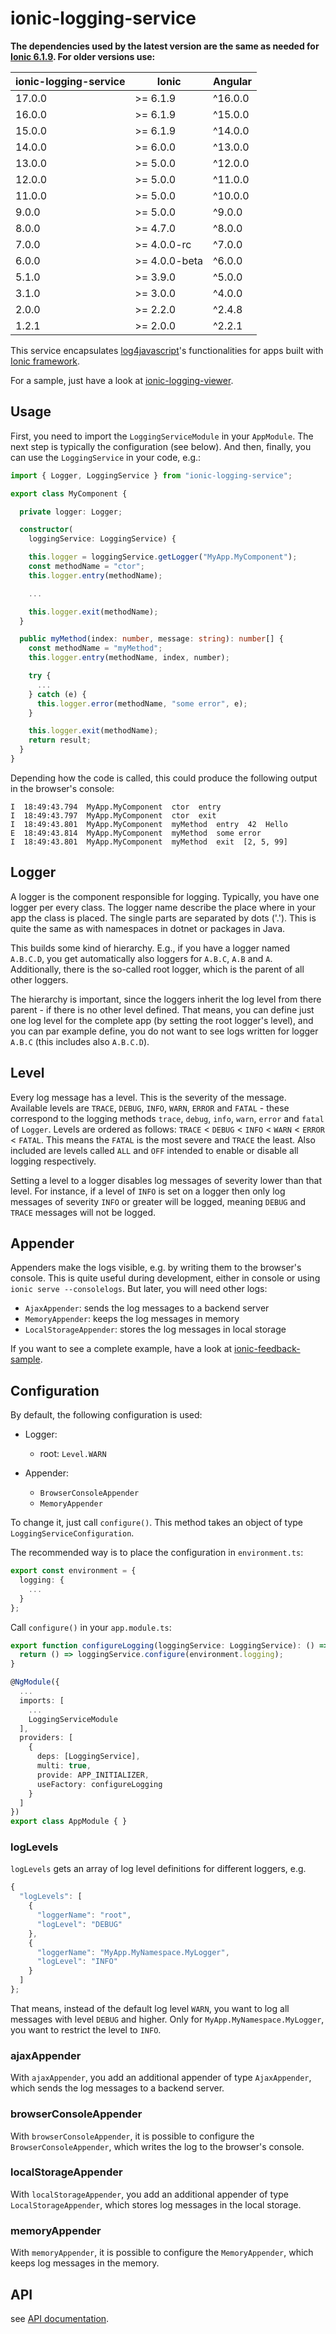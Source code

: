 # ionic-logging-service

**The dependencies used by the latest version are the same as needed for [Ionic 6.1.9](https://github.com/ionic-team/ionic/blob/master/CHANGELOG.md). For older versions use:**

| ionic-logging-service | Ionic | Angular
| ------ | -------- | ------
| 17.0.0 | >= 6.1.9 | ^16.0.0
| 16.0.0 | >= 6.1.9 | ^15.0.0
| 15.0.0 | >= 6.1.9 | ^14.0.0
| 14.0.0 | >= 6.0.0 | ^13.0.0
| 13.0.0 | >= 5.0.0 | ^12.0.0
| 12.0.0 | >= 5.0.0 | ^11.0.0
| 11.0.0 | >= 5.0.0 | ^10.0.0
|  9.0.0 | >= 5.0.0 | ^9.0.0
|  8.0.0 | >= 4.7.0 | ^8.0.0
|  7.0.0 | >= 4.0.0-rc | ^7.0.0
|  6.0.0 | >= 4.0.0-beta | ^6.0.0
|  5.1.0 | >= 3.9.0 | ^5.0.0
|  3.1.0 | >= 3.0.0 | ^4.0.0
|  2.0.0 | >= 2.2.0 | ^2.4.8
|  1.2.1 | >= 2.0.0 | ^2.2.1

This service encapsulates [log4javascript](http://log4javascript.org/)'s functionalities for apps built with [Ionic framework](http://ionicframework.com).

For a sample, just have a look at [ionic-logging-viewer](https://github.com/Ritzlgrmft/ionic-logging-viewer).

## Usage

First, you need to import the `LoggingServiceModule` in your `AppModule`. The next step is typically the configuration (see below). And then, finally, you can use the `LoggingService` in your code, e.g.:

```TypeScript
import { Logger, LoggingService } from "ionic-logging-service";

export class MyComponent {

  private logger: Logger;

  constructor(
    loggingService: LoggingService) {

    this.logger = loggingService.getLogger("MyApp.MyComponent");
    const methodName = "ctor";
    this.logger.entry(methodName);

    ...

    this.logger.exit(methodName);
  }

  public myMethod(index: number, message: string): number[] {
    const methodName = "myMethod";
    this.logger.entry(methodName, index, number);

    try {
      ...
    } catch (e) {
      this.logger.error(methodName, "some error", e);
    }

    this.logger.exit(methodName);
    return result;
  }
}
```

Depending how the code is called, this could produce the following output in the browser's console:

```text
I  18:49:43.794  MyApp.MyComponent  ctor  entry
I  18:49:43.797  MyApp.MyComponent  ctor  exit
I  18:49:43.801  MyApp.MyComponent  myMethod  entry  42  Hello
E  18:49:43.814  MyApp.MyComponent  myMethod  some error
I  18:49:43.801  MyApp.MyComponent  myMethod  exit  [2, 5, 99]
```

## Logger

A logger is the component responsible for logging. Typically, you have one logger per every class. The logger name describe the place where in your app the class is placed. The single parts are separated by dots ('.'). This is quite the same as with namespaces in dotnet or packages in Java.

This builds some kind of hierarchy. E.g., if you have a logger named `A.B.C.D`, you get automatically also loggers for `A.B.C`, `A.B` and `A`. Additionally, there is the so-called root logger, which is the parent of all other loggers.

The hierarchy is important, since the loggers inherit the log level from there parent - if there is no other level defined. That means, you can define just one log level for the complete app (by setting the root logger's level), and you can par example define, you do not want to see logs written for logger `A.B.C` (this includes also `A.B.C.D`).

## Level

Every log message has a level. This is the severity of the message. Available levels are `TRACE`, `DEBUG`, `INFO`, `WARN`, `ERROR` and `FATAL` - these correspond to the logging methods `trace`, `debug`, `info`, `warn`, `error` and `fatal` of `Logger`. Levels are ordered as follows: `TRACE` < `DEBUG` < `INFO` < `WARN` < `ERROR` < `FATAL`. This means the `FATAL` is the most severe and `TRACE` the least. Also included are levels called `ALL` and `OFF` intended to enable or disable all logging respectively.

Setting a level to a logger disables log messages of severity lower than that level. For instance, if a level of `INFO` is set on a logger then only log messages of severity `INFO` or greater will be logged, meaning `DEBUG` and `TRACE` messages will not be logged.

## Appender

Appenders make the logs visible, e.g. by writing them to the browser's console. This is quite useful during development, either in console or using `ionic serve --consolelogs`. But later, you will need other logs:

- `AjaxAppender`: sends the log messages to a backend server
- `MemoryAppender`: keeps the log messages in memory
- `LocalStorageAppender`: stores the log messages in local storage

If you want to see a complete example, have a look at [ionic-feedback-sample](https://github.com/Ritzlgrmft/ionic-feedback-sample).

## Configuration

By default, the following configuration is used:

- Logger:
  - root: `Level.WARN`

- Appender:
  - `BrowserConsoleAppender`
  - `MemoryAppender`

To change it, just call `configure()`. This method takes an object of type `LoggingServiceConfiguration`.

The recommended way is to place the configuration in `environment.ts`:

```TypeScript
export const environment = {
  logging: {
    ...
  }
};
```

Call `configure()` in your `app.module.ts`:

```TypeScript
export function configureLogging(loggingService: LoggingService): () => void {
  return () => loggingService.configure(environment.logging);
}

@NgModule({
  ...
  imports: [
    ...
    LoggingServiceModule
  ],
  providers: [
    {
      deps: [LoggingService],
      multi: true,
      provide: APP_INITIALIZER,
      useFactory: configureLogging
    }
  ]
})
export class AppModule { }
```

### logLevels

`logLevels` gets an array of log level definitions for different loggers, e.g.

```JavaScript
{
  "logLevels": [
    {
      "loggerName": "root",
      "logLevel": "DEBUG"
    },
    {
      "loggerName": "MyApp.MyNamespace.MyLogger",
      "logLevel": "INFO"
    }
  ]
};
```

That means, instead of the default log level `WARN`, you want to log all messages with level `DEBUG` and higher. Only for `MyApp.MyNamespace.MyLogger`, you want to restrict the level to `INFO`.

### ajaxAppender

With `ajaxAppender`, you add an additional appender of type `AjaxAppender`, which sends the log messages to a backend server.

### browserConsoleAppender

With `browserConsoleAppender`, it is possible to configure the `BrowserConsoleAppender`, which writes the log to the browser's console.

### localStorageAppender

With `localStorageAppender`, you add an additional appender of type `LocalStorageAppender`, which stores log messages in the local storage.

### memoryAppender

With `memoryAppender`, it is possible to configure the `MemoryAppender`, which keeps log messages in the memory.

## API

see [API documentation](https://ritzlgrmft.github.io/ionic-logging-service//service/index.html).
